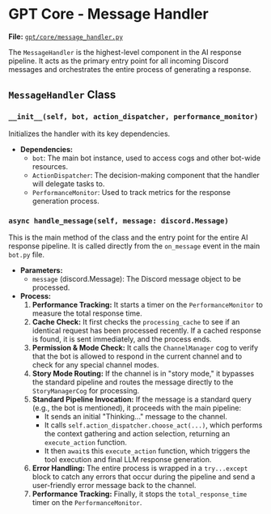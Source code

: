 # GPT Core - Message Handler

**File:** [`gpt/core/message_handler.py`](gpt/core/message_handler.py)

The `MessageHandler` is the highest-level component in the AI response pipeline. It acts as the primary entry point for all incoming Discord messages and orchestrates the entire process of generating a response.

## `MessageHandler` Class

### `__init__(self, bot, action_dispatcher, performance_monitor)`

Initializes the handler with its key dependencies.

*   **Dependencies:**
    *   `bot`: The main bot instance, used to access cogs and other bot-wide resources.
    *   `ActionDispatcher`: The decision-making component that the handler will delegate tasks to.
    *   `PerformanceMonitor`: Used to track metrics for the response generation process.

### `async handle_message(self, message: discord.Message)`

This is the main method of the class and the entry point for the entire AI response pipeline. It is called directly from the `on_message` event in the main `bot.py` file.

*   **Parameters:**
    *   `message` (discord.Message): The Discord message object to be processed.
*   **Process:**
    1.  **Performance Tracking:** It starts a timer on the `PerformanceMonitor` to measure the total response time.
    2.  **Cache Check:** It first checks the `processing_cache` to see if an identical request has been processed recently. If a cached response is found, it is sent immediately, and the process ends.
    3.  **Permission & Mode Check:** It calls the `ChannelManager` cog to verify that the bot is allowed to respond in the current channel and to check for any special channel modes.
    4.  **Story Mode Routing:** If the channel is in "story mode," it bypasses the standard pipeline and routes the message directly to the `StoryManagerCog` for processing.
    5.  **Standard Pipeline Invocation:** If the message is a standard query (e.g., the bot is mentioned), it proceeds with the main pipeline:
        *   It sends an initial "Thinking..." message to the channel.
        *   It calls `self.action_dispatcher.choose_act(...)`, which performs the context gathering and action selection, returning an `execute_action` function.
        *   It then `await`s this `execute_action` function, which triggers the tool execution and final LLM response generation.
    6.  **Error Handling:** The entire process is wrapped in a `try...except` block to catch any errors that occur during the pipeline and send a user-friendly error message back to the channel.
    7.  **Performance Tracking:** Finally, it stops the `total_response_time` timer on the `PerformanceMonitor`.